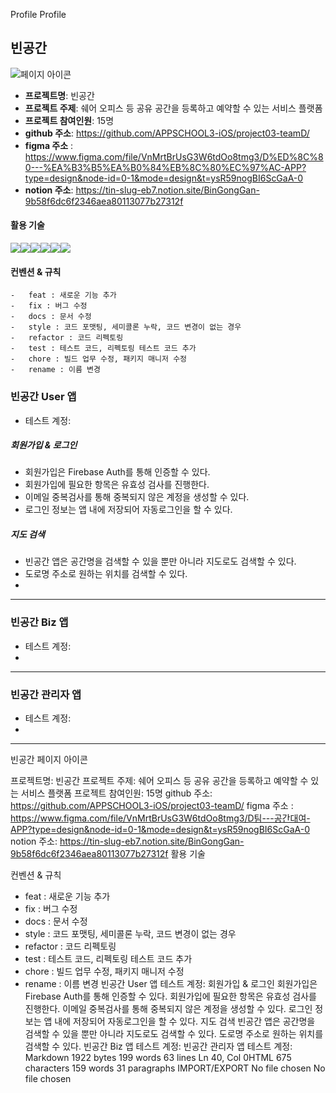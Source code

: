 Profile
Profile
## 빈공간
![페이지 아이콘](https://tin-slug-eb7.notion.site/image/https%3A%2F%2Fmedia.discordapp.net%2Fattachments%2F1145881976209948734%2F1148443641170362513%2Ffc.jpg?table=block&id=9b58f6dc-6f23-46ae-a801-13077b27312f&spaceId=2579cb2f-2b59-450e-ba2a-4bd4e5932e09&width=250&userId=&cache=v2)


- **프로젝트명**: 빈공간
- **프로젝트 주제**: 쉐어 오피스 등 공유 공간을 등록하고 예약할 수 있는 서비스 플랫폼
- **프로젝트 참여인원**: 15명
- **github 주소**: https://github.com/APPSCHOOL3-iOS/project03-teamD/
- **figma 주소** : https://www.figma.com/file/VnMrtBrUsG3W6tdOo8tmg3/D%ED%8C%80---%EA%B3%B5%EA%B0%84%EB%8C%80%EC%97%AC-APP?type=design&node-id=0-1&mode=design&t=ysR59nogBI6ScGaA-0
- **notion 주소**: https://tin-slug-eb7.notion.site/BinGongGan-9b58f6dc6f2346aea80113077b27312f


#### 활용 기술
<img  src="https://img.shields.io/badge/Notion-000000?style=for-the-badge&logo=notion&logoColor=white"><img src="https://img.shields.io/badge/figma-F24E1E?style=for-the-badge&logo=figma&logoColor=white"><img src="https://img.shields.io/badge/xcode-147EFB?style=for-the-badge&logo=xcode&logoColor=white"><img src="https://img.shields.io/badge/github-181717?style=for-the-badge&logo=github&logoColor=white"><img src="https://img.shields.io/badge/firebase-FFCA28?style=for-the-badge&logo=firebase&logoColor=white"><img src="https://img.shields.io/badge/swift-F05138?style=for-the-badge&logo=swift&logoColor=white">


####  컨벤션 & 규칙
```
-   feat : 새로운 기능 추가
-   fix : 버그 수정
-   docs : 문서 수정
-   style : 코드 포맷팅, 세미콜론 누락, 코드 변경이 없는 경우
-   refactor : 코드 리펙토링
-   test : 테스트 코드, 리펙토링 테스트 코드 추가
-   chore : 빌드 업무 수정, 패키지 매니저 수정
-   rename : 이름 변경
```


### 빈공간 User 앱
- 테스트 계정:


##### 회원가입 & 로그인
- 회원가입은 Firebase Auth를 통해 인증할 수 있다.
- 회원가입에 필요한 항목은 유효성 검사를 진행한다.
- 이메일 중복검사를 통해 중복되지 않은 계정을 생성할 수 있다.
- 로그인 정보는 앱 내에 저장되어 자동로그인을 할 수 있다.


##### 지도 검색
- 빈공간 앱은 공간명을 검색할 수 있을 뿐만 아니라 지도로도 검색할 수 있다.
- 도로명 주소로 원하는 위치를 검색할 수 있다.
- 


---
### 빈공간 Biz 앱
- 테스트 계정:
- 



---
### 빈공간 관리자 앱
- 테스트 계정:
- 




---

빈공간
페이지 아이콘

프로젝트명: 빈공간
프로젝트 주제: 쉐어 오피스 등 공유 공간을 등록하고 예약할 수 있는 서비스 플랫폼
프로젝트 참여인원: 15명
github 주소: https://github.com/APPSCHOOL3-iOS/project03-teamD/
figma 주소 : https://www.figma.com/file/VnMrtBrUsG3W6tdOo8tmg3/D팀---공간대여-APP?type=design&node-id=0-1&mode=design&t=ysR59nogBI6ScGaA-0
notion 주소: https://tin-slug-eb7.notion.site/BinGongGan-9b58f6dc6f2346aea80113077b27312f
활용 기술


컨벤션 & 규칙
-   feat : 새로운 기능 추가
-   fix : 버그 수정
-   docs : 문서 수정
-   style : 코드 포맷팅, 세미콜론 누락, 코드 변경이 없는 경우
-   refactor : 코드 리펙토링
-   test : 테스트 코드, 리펙토링 테스트 코드 추가
-   chore : 빌드 업무 수정, 패키지 매니저 수정
-   rename : 이름 변경
빈공간 User 앱
테스트 계정:
회원가입 & 로그인
회원가입은 Firebase Auth를 통해 인증할 수 있다.
회원가입에 필요한 항목은 유효성 검사를 진행한다.
이메일 중복검사를 통해 중복되지 않은 계정을 생성할 수 있다.
로그인 정보는 앱 내에 저장되어 자동로그인을 할 수 있다.
지도 검색
빈공간 앱은 공간명을 검색할 수 있을 뿐만 아니라 지도로도 검색할 수 있다.
도로명 주소로 원하는 위치를 검색할 수 있다.
빈공간 Biz 앱
테스트 계정:
빈공간 관리자 앱
테스트 계정:
Markdown 1922 bytes 199 words 63 lines Ln 40, Col 0HTML 675 characters 159 words 31 paragraphs
IMPORT/EXPORT
No file chosen
No file chosen
